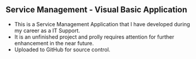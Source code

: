 ## Service Management - Visual Basic Application

- This is a Service Management Application that I have developed during my career as a IT Support.
- It is an unfinished project and prolly requires attention for further enhancement in the near future.
- Uploaded to GitHub for source control.

